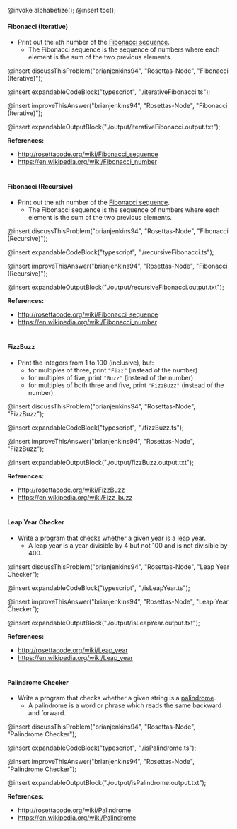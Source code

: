@invoke alphabetize();
@insert toc();

#### Fibonacci (Iterative)

-   Print out the `n`th number of the [Fibonacci sequence](https://en.wikipedia.org/wiki/Fibonacci_number).
    -   The Fibonacci sequence is the sequence of numbers where each element is the sum of the two previous elements.

@insert discussThisProblem("brianjenkins94", "Rosettas-Node", "Fibonacci (Iterative)");

@insert expandableCodeBlock("typescript", "./iterativeFibonacci.ts");

@insert improveThisAnswer("brianjenkins94", "Rosettas-Node", "Fibonacci (Iterative)");

@insert expandableOutputBlock("./output/iterativeFibonacci.output.txt");

**References:**

-   <http://rosettacode.org/wiki/Fibonacci_sequence>
-   <https://en.wikipedia.org/wiki/Fibonacci_number>

#

#### Fibonacci (Recursive)

-   Print out the `n`th number of the [Fibonacci sequence](https://en.wikipedia.org/wiki/Fibonacci_number).
    -   The Fibonacci sequence is the sequence of numbers where each element is the sum of the two previous elements.

@insert discussThisProblem("brianjenkins94", "Rosettas-Node", "Fibonacci (Recursive)");

@insert expandableCodeBlock("typescript", "./recursiveFibonacci.ts");

@insert improveThisAnswer("brianjenkins94", "Rosettas-Node", "Fibonacci (Recursive)");

@insert expandableOutputBlock("./output/recursiveFibonacci.output.txt");

**References:**

-   <http://rosettacode.org/wiki/Fibonacci_sequence>
-   <https://en.wikipedia.org/wiki/Fibonacci_number>

#

#### FizzBuzz

-   Print the integers from 1 to 100 (inclusive), but:
    -   for multiples of three, print `"Fizz"` (instead of the number)
    -   for multiples of five, print `"Buzz"` (instead of the number)
    -   for multiples of both three and five, print `"FizzBuzz"` (instead of the number)

@insert discussThisProblem("brianjenkins94", "Rosettas-Node", "FizzBuzz");

@insert expandableCodeBlock("typescript", "./fizzBuzz.ts");

@insert improveThisAnswer("brianjenkins94", "Rosettas-Node", "FizzBuzz");

@insert expandableOutputBlock("./output/fizzBuzz.output.txt");

**References:**

-   <http://rosettacode.org/wiki/FizzBuzz>
-   <https://en.wikipedia.org/wiki/Fizz_buzz>

#

#### Leap Year Checker

-   Write a program that checks whether a given year is a [leap year](https://en.wikipedia.org/wiki/Leap_year).
    -   A leap year is a year divisible by 4 but not 100 and is not divisible by 400.

@insert discussThisProblem("brianjenkins94", "Rosettas-Node", "Leap Year Checker");

@insert expandableCodeBlock("typescript", "./isLeapYear.ts");

@insert improveThisAnswer("brianjenkins94", "Rosettas-Node", "Leap Year Checker");

@insert expandableOutputBlock("./output/isLeapYear.output.txt");

**References:**

-   <http://rosettacode.org/wiki/Leap_year>
-   <https://en.wikipedia.org/wiki/Leap_year>

#
#### Palindrome Checker

-   Write a program that checks whether a given string is a [palindrome](https://en.wikipedia.org/wiki/Palindrome).
    -   A palindrome is a word or phrase which reads the same backward and forward.

@insert discussThisProblem("brianjenkins94", "Rosettas-Node", "Palindrome Checker");

@insert expandableCodeBlock("typescript", "./isPalindrome.ts");

@insert improveThisAnswer("brianjenkins94", "Rosettas-Node", "Palindrome Checker");

@insert expandableOutputBlock("./output/isPalindrome.output.txt");

**References:**

-   <http://rosettacode.org/wiki/Palindrome>
-   <https://en.wikipedia.org/wiki/Palindrome>

#
